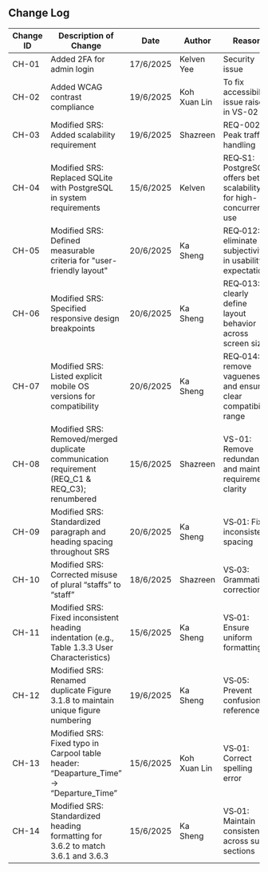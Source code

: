 ## Change Log

| Change ID | Description of Change                                                              | Date       | Author         | Reason                                                                 |
|-----------|-------------------------------------------------------------------------------------|------------|----------------|------------------------------------------------------------------------|
| CH-01     | Added 2FA for admin login                                                           | 17/6/2025  | Kelven Yee     | Security issue                                                         |
| CH-02     | Added WCAG contrast compliance                                                      | 19/6/2025  | Koh Xuan Lin   | To fix accessibility issue raised in VS-02                             |
| CH-03     | Modified SRS: Added scalability requirement                                         | 19/6/2025  | Shazreen       | REQ-002: Peak traffic handling                                         |
| CH-04     | Modified SRS: Replaced SQLite with PostgreSQL in system requirements                | 15/6/2025  | Kelven       | REQ‑S1: PostgreSQL offers better scalability for high-concurrency use |
| CH-05     | Modified SRS: Defined measurable criteria for "user-friendly layout"                | 20/6/2025  | Ka Sheng       | REQ‑012: To eliminate subjectivity in usability expectations           |
| CH-06     | Modified SRS: Specified responsive design breakpoints                               | 20/6/2025  | Ka Sheng       | REQ‑013: To clearly define layout behavior across screen sizes         |
| CH-07     | Modified SRS: Listed explicit mobile OS versions for compatibility                  | 20/6/2025  | Ka Sheng       | REQ‑014: To remove vagueness and ensure clear compatibility range      |
| CH-08     | Modified SRS: Removed/merged duplicate communication requirement (REQ_C1 & REQ_C3); renumbered    | 15/6/2025  | Shazreen      | VS-01: Remove redundancy and maintain requirement clarity              |
| CH-09     | Modified SRS: Standardized paragraph and heading spacing throughout SRS                           | 20/6/2025  | Ka Sheng       | VS‑01: Fix inconsistent spacing                                        |
| CH-10     | Modified SRS: Corrected misuse of plural “staffs” to “staff”                                      | 18/6/2025  | Shazreen       | VS‑03: Grammatical correction                                          |
| CH-11     | Modified SRS: Fixed inconsistent heading indentation (e.g., Table 1.3.3 User Characteristics)      | 15/6/2025  | Ka Sheng       | VS‑01: Ensure uniform formatting                                       |
| CH-12     | Modified SRS: Renamed duplicate Figure 3.1.8 to maintain unique figure numbering                  | 19/6/2025  | Ka Sheng       | VS‑05: Prevent confusion in references                                 |
| CH-13     | Modified SRS: Fixed typo in Carpool table header: “Deaparture_Time” → “Departure_Time”           | 15/6/2025  | Koh Xuan Lin  | VS‑01: Correct spelling error                                          |
| CH-14     | Modified SRS: Standardized heading formatting for 3.6.2 to match 3.6.1 and 3.6.3                  | 15/6/2025  | Ka Sheng       | VS‑01: Maintain consistency across sub-sections                        |
